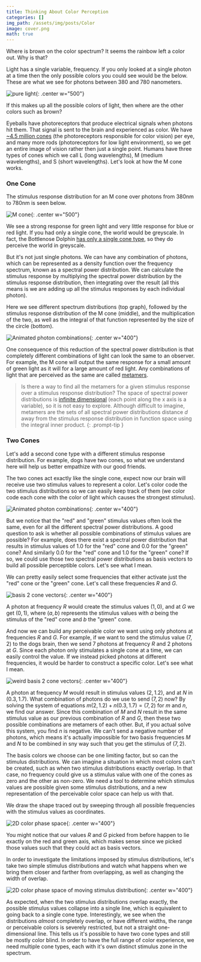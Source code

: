 ```yaml
---
title: Thinking About Color Perception
categories: []
img_path: /assets/img/posts/Color
image: cover.png
math: true
---
```


Where is brown on the color spectrum? It seems the rainbow left a color out. Why is that?

Light has a single variable, frequency. If you only looked at a single photon at a time then the only possible colors you could see would be the below. These are what we see for photons between 380 and 780 nanometers.

![pure light](colors.png){: .center w="500"}

If this makes up all the possible colors of light, then where are the other colors such as brown?

Eyeballs have photoreceptors that produce electrical signals when photons hit them. That signal is sent to the brain and experienced as color. We have [~4.5 million cones](https://www.ncbi.nlm.nih.gov/books/NBK10848) (the photoreceptors responsible for color vision) per eye, and many more rods (photoreceptors for low light environment), so we get an entire image of vision rather then just a single point. Humans have three types of cones which we call L (long wavelengths), M (medium wavelengths), and S (short wavelengths). Let's look at how the M cone works.

### One Cone

The stimulus response distribution for an M cone over photons from 380nm to 780nm is seen below.

![M cone](M.png){: .center w="500"}

We see a strong response for green light and very little response for blue or red light. If you had only a single cone, the world would be greyscale. In fact, the Bottlenose Dolphin [has only a single cone type](https://pubmed.ncbi.nlm.nih.gov/9682867/), so they do perceive the world in greyscale.

But it's not just single photons. We can have any combination of photons, which can be represented as a density function over the frequency spectrum, known as a spectral power distribution. We can calculate the stimulus response by multiplying the spectral power distribution by the stimulus response distribution, then integrating over the result (all this means is we are adding up all the stimulus responses by each individual photon).

Here we see different spectrum distributions (top graph), followed by the stimulus response distribution of the M cone (middle), and the multiplication of the two, as well as the integral of that function represented by the size of the circle (bottom).

![Animated photon combinations](animatedCone.gif){: .center w="400"}

One consequence of this reduction of the spectral power distribution is that completely different combinations of light can look the same to an observer. For example, the M cone will output the same response for a small amount of green light as it will for a large amount of red light. Any combinations of light that are perceived as the same are called [metamers](https://en.wikipedia.org/wiki/Metamerism_(color)).

> Is there a way to find all the metamers for a given stimulus response over a stimulus response distribution? The space of spectral power distributions is [infinite dimensional](https://en.wikipedia.org/wiki/Hilbert_space) (each point along the x axis is a variable), so it is not easy to explore. Although difficult to imagine, metamers are the sets of all spectral power distributions distance $d$ away from the stimulus response distribution in function space using the integral inner product.
{: .prompt-tip }

### Two Cones

Let's add a second cone type with a different stimulus response distribution. For example, dogs have two cones, so what we understand here will help us better empathize with our good friends.

The two cones act exactly like the single cone, expect now our brain will receive use two stimulus values to represent a color. Let's color code the two stimulus distributions so we can easily keep track of them (we color code each cone with the color of light which causes the strongest stimulus).

![Animated photon combinations](2animatedCones.gif){: .center w="400"}

But we notice that the "red" and "green" stimulus values often look the same, even for all the different spectral power distributions. A good question to ask is whether all possible combinations of stimulus values are possible? For example, does there exist a spectral power distribution that results in stimulus values of 1.0 for the "red" cone and 0.0 for the "green" cone? And similarly 0.0 for the "red" cone and 1.0 for the "green" cone? If so, we could use those two spectral power distributions as basis vectors to build all possible perceptible colors. Let's see what I mean.

We can pretty easily select some frequencies that either activate just the "red" cone or the "green" cone. Let's call these frequencies $R$ and $G$.

![basis 2 cone vectors](RGVecs.png){: .center w="400"}

A photon at frequency $R$ would create the stimulus values $(1, 0)$, and at $G$ we get $(0, 1)$, where $(a, b)$ represents the stimulus values with $a$ being the stimulus of the "red" cone and $b$ the "green" cone.

And now we can build any perceivable color we want using only photons at frequencies $R$ and $G$. For example, if we want to send the stimulus value $(7, 2)$ to the dogs brain, then we send 7 photons at frequency $R$ and 2 photons at $G$. Since each photon only stimulates a single cone at a time, we can easily control the value. If we instead picked photons at different frequencies, it would be harder to construct a specific color. Let's see what I mean.

![weird basis 2 cone vectors](MNVecs.png){: .center w="400"}

A photon at frequency $M$ would result in stimulus values $(2, 1.2)$, and at $N$ in  $(0.3, 1.7)$. What combination of photons do we use to send $(7, 2)$ now? By solving the system of equations $m (2, 1.2) + n (0.3, 1.7) = (7, 2)$ for $m$ and $n$, we find our answer. Since this combination of $M$ and $N$ result in the same stimulus value as our previous combination of $R$ and $G$, then these two possible combinations are metamers of each other. But, if you actual solve this system, you find $n$ is negative. We can't send a negative number of photons, which means it's actually impossible for two basis frequencies $M$ and $N$ to be combined in sny way such that you get the stimulus of $(7, 2)$.

The basis colors we choose can be one limiting factor, but so can the stimulus distributions. We can imagine a situation in which most colors can't be created, such as when two stimulus distributions exactly overlap. In that case, no frequency could give us a stimulus value with one of the cones as zero and the other as non-zero. We need a tool to determine which stimulus values are possible given some stimulus distributions, and a new representation of the perceivable color space can help us with that.

We draw the shape traced out by sweeping through all possible frequencies with the stimulus values as coordinates.

![2D color phase space](2dPhaseSpace.gif){: .center w="400"}

You might notice that our values $R$ and $G$ picked from before happen to lie exactly on the red and green axis, which makes sense since we picked those values such that they could act as basis vectors. 

In order to investigate the limitations imposed by stimulus distributions, let's take two simple stimulus distributions and watch what happens when we bring them closer and farther from overlapping, as well as changing the width of overlap.

![2D color phase space of moving stimulus distribution](animatedPhaseSpace.gif){: .center w="400"}

As expected, when the two stimulus distributions overlap exactly, the possible stimulus values collapse into a single line, which is equivalent to going back to a single cone type. Interestingly, we see when the distributions _almost_ completely overlap, or have different widths, the range or perceivable colors is severely restricted, but not a straight one-dimensional line. This tells us it's possible to have two cone types and still be mostly color blind. In order to have the full range of color experience, we need multiple cone types, each with it's own distinct stimulus zone in the spectrum.

